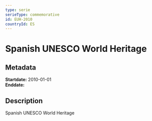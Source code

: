 ```yaml
---
type: serie
serieType: commemorative
id: EUH-2010
countryId: ES
---
```


# Spanish UNESCO World Heritage

## Metadata

**Startdate:** 2010-01-01\
**Enddate:**

## Description

Spanish UNESCO World Heritage

